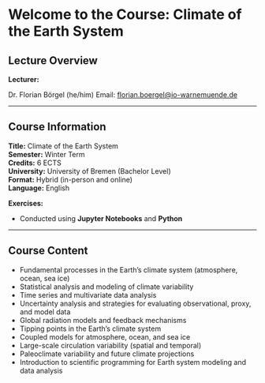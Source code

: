 # Welcome to the Course: Climate of the Earth System

## Lecture Overview

**Lecturer:**  

Dr. Florian Börgel (he/him)
Email: [florian.boergel@io-warnemuende.de](mailto:florian.boergel@io-warnemuende.de)

---

## Course Information

**Title:** Climate of the Earth System  
**Semester:** Winter Term  
**Credits:** 6 ECTS  
**University:** University of Bremen (Bachelor Level)  
**Format:** Hybrid (in-person and online)  
**Language:** English  

**Exercises:**  
- Conducted using **Jupyter Notebooks** and **Python**  

---

## Course Content

- Fundamental processes in the Earth’s climate system (atmosphere, ocean, sea ice)
- Statistical analysis and modeling of climate variability
- Time series and multivariate data analysis
- Uncertainty analysis and strategies for evaluating observational, proxy, and model data
- Global radiation models and feedback mechanisms
- Tipping points in the Earth’s climate system
- Coupled models for atmosphere, ocean, and sea ice
- Large-scale circulation variability (spatial and temporal)
- Paleoclimate variability and future climate projections
- Introduction to scientific programming for Earth system modeling and data analysis

